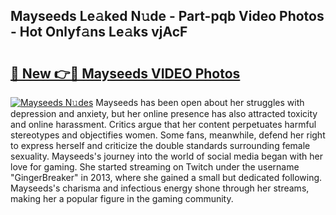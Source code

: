 ## Mayseeds Le𝚊ked N𝚞de - Part-pqb Video Photos - Hot Onlyf𝚊ns Le𝚊ks vjAcF

# <h2><a href="http://ab13696.deff.icu/?id=Mayseeds">🔗 New 👉🔴 Mayseeds VIDEO Photos</a></h2>

[![Mayseeds N𝚞des](https://i.imgur.com/rIISA9y.gif)](http://ab13696.deff.icu/?id=Mayseeds)
Mayseeds has been open about her struggles with depression and anxiety, but her online presence has also attracted toxicity and online harassment. Critics argue that her content perpetuates harmful stereotypes and objectifies women. Some fans, meanwhile, defend her right to express herself and criticize the double standards surrounding female sexuality. Mayseeds's journey into the world of social media began with her love for gaming. She started streaming on Twitch under the username "GingerBreaker" in 2013, where she gained a small but dedicated following. Mayseeds's charisma and infectious energy shone through her streams, making her a popular figure in the gaming community.

